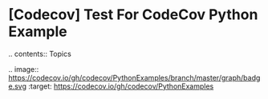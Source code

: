 [Codecov] Test For CodeCov Python Example
=========================

.. contents:: Topics

.. image:: https://codecov.io/gh/codecov/PythonExamples/branch/master/graph/badge.svg
  :target: https://codecov.io/gh/codecov/PythonExamples


